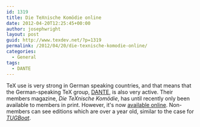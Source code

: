```yaml
---
id: 1319
title: Die TeXnische Komödie online
date: 2012-04-20T12:25:45+00:00
author: josephwright
layout: post
guid: http://www.texdev.net/?p=1319
permalink: /2012/04/20/die-texnische-komodie-online/
categories:
  - General
tags:
  - DANTE
---
```

TeX use is very strong in German speaking countries, and that means that the German-speaking TeX group, [DANTE](http://www.dante.de), is also very active. Their members magazine, _Die TeXnische Komödie_, has until recently only been available to members in print. However, it's now [available online](http://www.dante.de/DTK/Ausgaben.html). Non-members can see editions which are over a year old, similar to the case for [_TUGBoat_](http://tug.org/tugboat).
